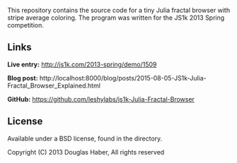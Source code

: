 This repository contains the source code for a tiny Julia fractal
browser with stripe average coloring.  The program was written for the
JS1k 2013 Spring competition.

## Links

**Live entry:** http://js1k.com/2013-spring/demo/1509

**Blog post:** http://localhost:8000/blog/posts/2015-08-05-JS1k-Julia-Fractal_Browser_Explained.html

**GitHub:** https://github.com/leshylabs/js1k-Julia-Fractal-Browser

## License

Available under a BSD license, found in the directory.

Copyright (C) 2013 Douglas Haber, All rights reserved
